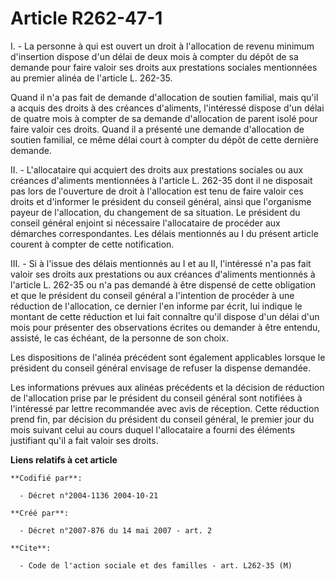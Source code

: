 # Article R262-47-1

I. - La personne à qui est ouvert un droit à l'allocation de revenu minimum d'insertion dispose d'un délai de deux mois à
compter du dépôt de sa demande pour faire valoir ses droits aux prestations sociales mentionnées au premier alinéa de
l'article L. 262-35.

Quand il n'a pas fait de demande d'allocation de soutien familial, mais qu'il a acquis des droits à des créances d'aliments,
l'intéressé dispose d'un délai de quatre mois à compter de sa demande d'allocation de parent isolé pour faire valoir ces
droits. Quand il a présenté une demande d'allocation de soutien familial, ce même délai court à compter du dépôt de cette
dernière demande.

II. - L'allocataire qui acquiert des droits aux prestations sociales ou aux créances d'aliments mentionnées à l'article L.
262-35 dont il ne disposait pas lors de l'ouverture de droit à l'allocation est tenu de faire valoir ces droits et d'informer
le président du conseil général, ainsi que l'organisme payeur de l'allocation, du changement de sa situation. Le président du
conseil général enjoint si nécessaire l'allocataire de procéder aux démarches correspondantes. Les délais mentionnés au I du
présent article courent à compter de cette notification.

III. - Si à l'issue des délais mentionnés au I et au II, l'intéressé n'a pas fait valoir ses droits aux prestations ou aux
créances d'aliments mentionnés à l'article L. 262-35 ou n'a pas demandé à être dispensé de cette obligation et que le
président du conseil général a l'intention de procéder à une réduction de l'allocation, ce dernier l'en informe par écrit,
lui indique le montant de cette réduction et lui fait connaître qu'il dispose d'un délai d'un mois pour présenter des
observations écrites ou demander à être entendu, assisté, le cas échéant, de la personne de son choix.

Les dispositions de l'alinéa précédent sont également applicables lorsque le président du conseil général envisage de refuser
la dispense demandée.

Les informations prévues aux alinéas précédents et la décision de réduction de l'allocation prise par le président du conseil
général sont notifiées à l'intéressé par lettre recommandée avec avis de réception. Cette réduction prend fin, par décision
du président du conseil général, le premier jour du mois suivant celui au cours duquel l'allocataire a fourni des éléments
justifiant qu'il a fait valoir ses droits.

**Liens relatifs à cet article**

	**Codifié par**:

	  - Décret n°2004-1136 2004-10-21

	**Créé par**:

	  - Décret n°2007-876 du 14 mai 2007 - art. 2

	**Cite**:

	  - Code de l'action sociale et des familles - art. L262-35 (M)
